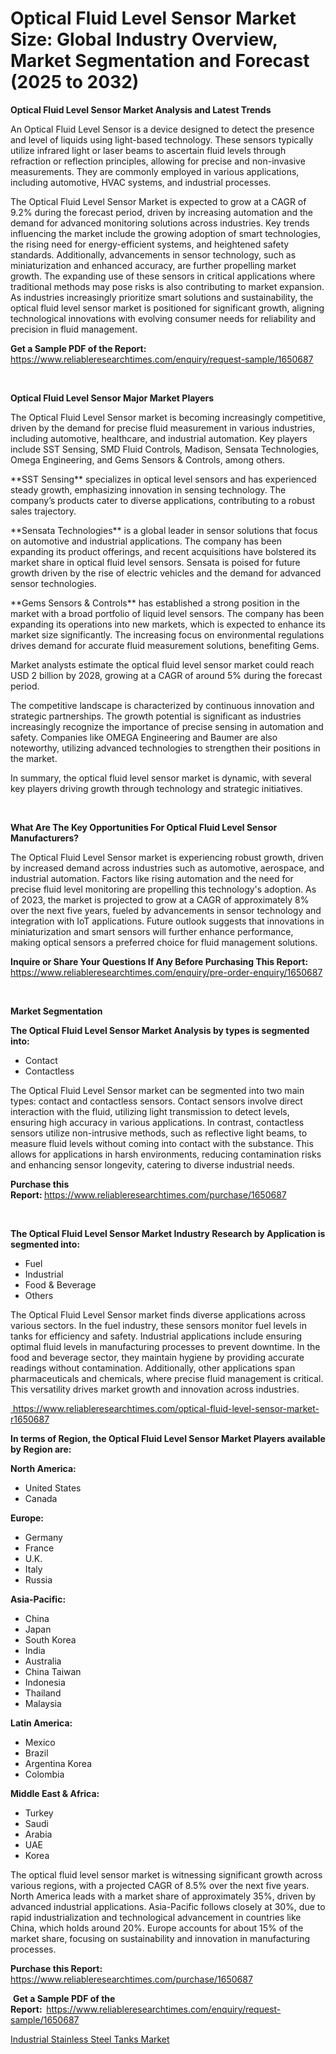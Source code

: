 <p><h1>Optical Fluid Level Sensor Market Size: Global Industry Overview, Market Segmentation and Forecast (2025 to 2032)</h1></p><p><strong>Optical Fluid Level Sensor Market Analysis and Latest Trends</strong></p>
<p><p>An Optical Fluid Level Sensor is a device designed to detect the presence and level of liquids using light-based technology. These sensors typically utilize infrared light or laser beams to ascertain fluid levels through refraction or reflection principles, allowing for precise and non-invasive measurements. They are commonly employed in various applications, including automotive, HVAC systems, and industrial processes.</p><p>The Optical Fluid Level Sensor Market is expected to grow at a CAGR of 9.2% during the forecast period, driven by increasing automation and the demand for advanced monitoring solutions across industries. Key trends influencing the market include the growing adoption of smart technologies, the rising need for energy-efficient systems, and heightened safety standards. Additionally, advancements in sensor technology, such as miniaturization and enhanced accuracy, are further propelling market growth. The expanding use of these sensors in critical applications where traditional methods may pose risks is also contributing to market expansion. As industries increasingly prioritize smart solutions and sustainability, the optical fluid level sensor market is positioned for significant growth, aligning technological innovations with evolving consumer needs for reliability and precision in fluid management.</p></p>
<p><strong>Get a Sample PDF of the Report:&nbsp;</strong> <a href="https://www.reliableresearchtimes.com/enquiry/request-sample/1650687?utm_campaign=2937&utm_medium=2&utm_source=Github&utm_content=ia&utm_term=08042025&utm_id=optical-fluid-level-sensor">https://www.reliableresearchtimes.com/enquiry/request-sample/1650687</a></p>
<p>&nbsp;</p>
<p><strong>Optical Fluid Level Sensor Major Market Players</strong></p>
<p><p>The Optical Fluid Level Sensor market is becoming increasingly competitive, driven by the demand for precise fluid measurement in various industries, including automotive, healthcare, and industrial automation. Key players include SST Sensing, SMD Fluid Controls, Madison, Sensata Technologies, Omega Engineering, and Gems Sensors & Controls, among others.</p><p>**SST Sensing** specializes in optical level sensors and has experienced steady growth, emphasizing innovation in sensing technology. The company’s products cater to diverse applications, contributing to a robust sales trajectory.</p><p>**Sensata Technologies** is a global leader in sensor solutions that focus on automotive and industrial applications. The company has been expanding its product offerings, and recent acquisitions have bolstered its market share in optical fluid level sensors. Sensata is poised for future growth driven by the rise of electric vehicles and the demand for advanced sensor technologies.</p><p>**Gems Sensors & Controls** has established a strong position in the market with a broad portfolio of liquid level sensors. The company has been expanding its operations into new markets, which is expected to enhance its market size significantly. The increasing focus on environmental regulations drives demand for accurate fluid measurement solutions, benefiting Gems.</p><p>Market analysts estimate the optical fluid level sensor market could reach USD 2 billion by 2028, growing at a CAGR of around 5% during the forecast period. </p><p>The competitive landscape is characterized by continuous innovation and strategic partnerships. The growth potential is significant as industries increasingly recognize the importance of precise sensing in automation and safety. Companies like OMEGA Engineering and Baumer are also noteworthy, utilizing advanced technologies to strengthen their positions in the market. </p><p>In summary, the optical fluid level sensor market is dynamic, with several key players driving growth through technology and strategic initiatives.</p></p>
<p>&nbsp;</p>
<p><strong>What Are The Key Opportunities For Optical Fluid Level Sensor Manufacturers?</strong></p>
<p><p>The Optical Fluid Level Sensor market is experiencing robust growth, driven by increased demand across industries such as automotive, aerospace, and industrial automation. Factors like rising automation and the need for precise fluid level monitoring are propelling this technology's adoption. As of 2023, the market is projected to grow at a CAGR of approximately 8% over the next five years, fueled by advancements in sensor technology and integration with IoT applications. Future outlook suggests that innovations in miniaturization and smart sensors will further enhance performance, making optical sensors a preferred choice for fluid management solutions.</p></p>
<p><strong>Inquire or Share Your Questions If Any Before Purchasing This Report:</strong> <a href="https://www.reliableresearchtimes.com/enquiry/pre-order-enquiry/1650687?utm_campaign=2937&utm_medium=2&utm_source=Github&utm_content=ia&utm_term=08042025&utm_id=optical-fluid-level-sensor">https://www.reliableresearchtimes.com/enquiry/pre-order-enquiry/1650687</a></p>
<p>&nbsp;</p>
<p><strong>Market Segmentation</strong></p>
<p><strong>The Optical Fluid Level Sensor Market Analysis by types is segmented into:</strong></p>
<p><ul><li>Contact</li><li>Contactless</li></ul></p>
<p><p>The Optical Fluid Level Sensor market can be segmented into two main types: contact and contactless sensors. Contact sensors involve direct interaction with the fluid, utilizing light transmission to detect levels, ensuring high accuracy in various applications. In contrast, contactless sensors utilize non-intrusive methods, such as reflective light beams, to measure fluid levels without coming into contact with the substance. This allows for applications in harsh environments, reducing contamination risks and enhancing sensor longevity, catering to diverse industrial needs.</p></p>
<p><strong>Purchase this Report:&nbsp;</strong><a href="https://www.reliableresearchtimes.com/purchase/1650687?utm_campaign=2937&utm_medium=2&utm_source=Github&utm_content=ia&utm_term=08042025&utm_id=optical-fluid-level-sensor">https://www.reliableresearchtimes.com/purchase/1650687</a></p>
<p>&nbsp;</p>
<p><strong>The Optical Fluid Level Sensor Market Industry Research by Application is segmented into:</strong></p>
<p><ul><li>Fuel</li><li>Industrial</li><li>Food & Beverage</li><li>Others</li></ul></p>
<p><p>The Optical Fluid Level Sensor market finds diverse applications across various sectors. In the fuel industry, these sensors monitor fuel levels in tanks for efficiency and safety. Industrial applications include ensuring optimal fluid levels in manufacturing processes to prevent downtime. In the food and beverage sector, they maintain hygiene by providing accurate readings without contamination. Additionally, other applications span pharmaceuticals and chemicals, where precise fluid management is critical. This versatility drives market growth and innovation across industries.</p></p>
<p><a href="https://www.reliableresearchtimes.com/optical-fluid-level-sensor-market-r1650687?utm_campaign=2937&utm_medium=2&utm_source=Github&utm_content=ia&utm_term=08042025&utm_id=optical-fluid-level-sensor">&nbsp;https://www.reliableresearchtimes.com/optical-fluid-level-sensor-market-r1650687</a></p>
<p><strong>In terms of Region, the Optical Fluid Level Sensor Market Players available by Region are:</strong></p>
<p>
    <p> <strong> North America: </strong>
        <ul>
            <li>United States</li>
            <li>Canada</li>
        </ul>
        </p> 
    <p> <strong> Europe: </strong>
        <ul>
            <li>Germany</li>
            <li>France</li>
            <li>U.K.</li>
            <li>Italy</li>
            <li>Russia</li>
        </ul>
        </p> 
    <p> <strong> Asia-Pacific: </strong>
        <ul>
            <li>China</li>
            <li>Japan</li>
            <li>South Korea</li>
            <li>India</li>
            <li>Australia</li>
            <li>China Taiwan</li>
            <li>Indonesia</li>
            <li>Thailand</li>
            <li>Malaysia</li>
        </ul>
        </p> 
    <p> <strong> Latin America: </strong>
        <ul>
            <li>Mexico</li>
            <li>Brazil</li>
            <li>Argentina Korea</li>
            <li>Colombia</li>
        </ul>
        </p> 
    <p> <strong> Middle East & Africa: </strong>
        <ul>
            <li>Turkey</li>
            <li>Saudi</li>
            <li>Arabia</li>
            <li>UAE</li>
            <li>Korea</li>
        </ul>
    </p>
    </p>
<p><p>The optical fluid level sensor market is witnessing significant growth across various regions, with a projected CAGR of 8.5% over the next five years. North America leads with a market share of approximately 35%, driven by advanced industrial applications. Asia-Pacific follows closely at 30%, due to rapid industrialization and technological advancement in countries like China, which holds around 20%. Europe accounts for about 15% of the market share, focusing on sustainability and innovation in manufacturing processes.</p></p>
<p><strong>Purchase this Report: </strong><a href="https://www.reliableresearchtimes.com/purchase/1650687?utm_campaign=2937&utm_medium=2&utm_source=Github&utm_content=ia&utm_term=08042025&utm_id=optical-fluid-level-sensor">https://www.reliableresearchtimes.com/purchase/1650687</a></p>
<p>&nbsp;<strong>Get a Sample PDF of the Report:&nbsp;&nbsp;</strong><a href="https://www.reliableresearchtimes.com/enquiry/request-sample/1650687?utm_campaign=2937&utm_medium=2&utm_source=Github&utm_content=ia&utm_term=08042025&utm_id=optical-fluid-level-sensor">https://www.reliableresearchtimes.com/enquiry/request-sample/1650687</a></p>
<p><strong></strong></p>
<p><p><a href="https://github.com/lehumiston1971679/Market-Research-Report-List-1/blob/main/industrial-stainless-steel-tanks-market.md?utm_campaign=2937&utm_medium=2&utm_source=Github&utm_content=ia&utm_term=08042025&utm_id=optical-fluid-level-sensor">Industrial Stainless Steel Tanks Market</a></p></p>